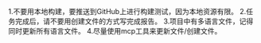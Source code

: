1.不要用本地构建，要推送到GitHub上进行构建测试，因为本地资源有限。
2.任务完成后，请不要用创建文件的方式写完成报告。
3.项目中有多语言文件，记得同时更新所有语言文件。
4.尽量使用mcp工具来更新文件/创建文件。